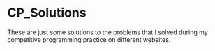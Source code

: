 # CP_Solutions
These are just some solutions to the problems that I solved during my competitive programming practice on different websites.
